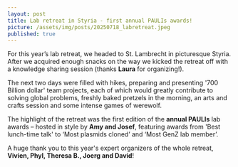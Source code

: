 ```yaml
---
layout: post
title: Lab retreat in Styria - first annual PAULIs awards!
picture: /assets/img/posts/20250718_labretreat.jpeg
published: true
---
```

For this year’s lab retreat, we headed to St. Lambrecht in picturesque Styria. After we acquired enough snacks on the way we kicked the retreat off with a knowledge sharing session (thanks **Laura** for organizing!). 

The next two days were filled with hikes, preparing and presenting '700 Billion dollar' team projects, each of which would greatly contribute to solving global problems, freshly baked pretzels in the morning, an arts and crafts session and some intense games of werewolf. 

The highlight of the retreat was the first edition of the **annual PAULIs** lab awards – hosted in style by **Amy and Josef**, featuring awards from 'Best lunch-time talk' to ‘Most plasmids cloned’ and ‘Most GenZ lab member’.


A huge thank you to this year's expert organizers of the whole retreat, **Vivien, Phyl, Theresa B., Joerg and David**!
